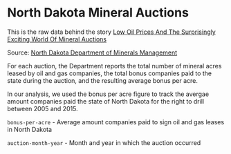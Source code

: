 # North Dakota Mineral Auctions

This is the raw data behind the story [Low Oil Prices And The Surprisingly Exciting World Of Mineral Auctions](http://insideenergy.org/2015/05/13/low-oil-prices-and-the-surprisingly-exciting-world-of-mineral-auctions/)

Source: [North Dakota Department of Minerals Management](https://land.nd.gov/minerals/mineralapps/auctions/auctionsummary.aspx)

For each auction, the Department reports the total number of mineral acres leased by oil and gas companies, the total bonus companies paid to the state during the auction, and the resulting average bonus per acre.

In our analysis, we used the bonus per acre figure to track the avergae amount companies paid the state of North Dakota for the right to drill between 2005 and 2015. 

`bonus-per-acre`  - Average amount companies paid to sign oil and gas leases in North Dakota

`auction-month-year` - Month and year in which the auction occurred
